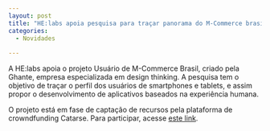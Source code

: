 ```yaml
---
layout: post
title: "HE:labs apoia pesquisa para traçar panorama do M-Commerce brasileiro"
categories:
  - Novidades
     
---
```

A HE:labs apoia o projeto Usuário de M-Commerce Brasil, criado pela Ghante, empresa especializada em design thinking.  A pesquisa tem o objetivo de traçar o perfil dos usuários de smartphones e tablets,  e assim propor o desenvolvimento de aplicativos baseados na experiência humana.

O projeto está em fase de captação de recursos pela plataforma de crowndfunding Catarse. Para participar, acesse [este link](http://catarse.me/pt/usuario-mcommerce-brasil).